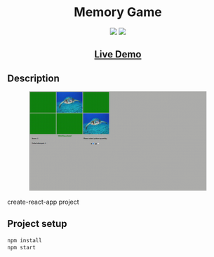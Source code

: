 ## <h1 align="center">Memory Game</h1>

<p align="center">
<img src="https://img.shields.io/badge/made%20by-Mráz Róbert-blue.svg" >
<img src="https://img.shields.io/github/languages/top/MrazRobert/react-memory-game.svg" >
</p>

<h2 align="center"><a href="#">Live Demo</a></h2>

## Description

<p align="center">
<img src="./public/images/memory-game.gif" width="80%"></p>

<p>create-react-app project</p>

## Project setup

```
npm install
npm start
```
